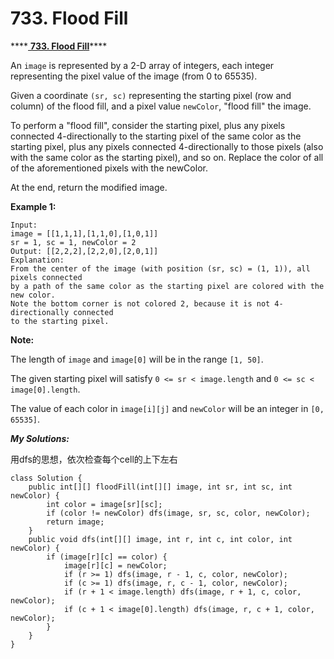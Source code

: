 # 733. Flood Fill

\*\*\*\*[ **733. Flood Fill**](https://leetcode.com/problems/flood-fill/description/)\*\*\*\*

An `image` is represented by a 2-D array of integers, each integer representing the pixel value of the image \(from 0 to 65535\).

Given a coordinate `(sr, sc)` representing the starting pixel \(row and column\) of the flood fill, and a pixel value `newColor`, "flood fill" the image.

To perform a "flood fill", consider the starting pixel, plus any pixels connected 4-directionally to the starting pixel of the same color as the starting pixel, plus any pixels connected 4-directionally to those pixels \(also with the same color as the starting pixel\), and so on. Replace the color of all of the aforementioned pixels with the newColor.

At the end, return the modified image.

**Example 1:**

```text
Input: 
image = [[1,1,1],[1,1,0],[1,0,1]]
sr = 1, sc = 1, newColor = 2
Output: [[2,2,2],[2,2,0],[2,0,1]]
Explanation: 
From the center of the image (with position (sr, sc) = (1, 1)), all pixels connected 
by a path of the same color as the starting pixel are colored with the new color.
Note the bottom corner is not colored 2, because it is not 4-directionally connected
to the starting pixel.
```

**Note:**

The length of `image` and `image[0]` will be in the range `[1, 50]`.

The given starting pixel will satisfy `0 <= sr < image.length` and `0 <= sc < image[0].length`.

The value of each color in `image[i][j]` and `newColor` will be an integer in `[0, 65535]`.

_**My Solutions:**_

用dfs的思想，依次检查每个cell的上下左右

```text
class Solution {
    public int[][] floodFill(int[][] image, int sr, int sc, int newColor) {
        int color = image[sr][sc];
        if (color != newColor) dfs(image, sr, sc, color, newColor);
        return image;
    }
    public void dfs(int[][] image, int r, int c, int color, int newColor) {
        if (image[r][c] == color) {
            image[r][c] = newColor;
            if (r >= 1) dfs(image, r - 1, c, color, newColor);
            if (c >= 1) dfs(image, r, c - 1, color, newColor);
            if (r + 1 < image.length) dfs(image, r + 1, c, color, newColor);
            if (c + 1 < image[0].length) dfs(image, r, c + 1, color, newColor);
        }
    }
}
```

